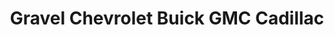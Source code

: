 ---
title: "Gravel Chevrolet Buick GMC Cadillac"
url: /montreal/gravel-chevrolet-buick-gmc-cadillac/
shop: car
---